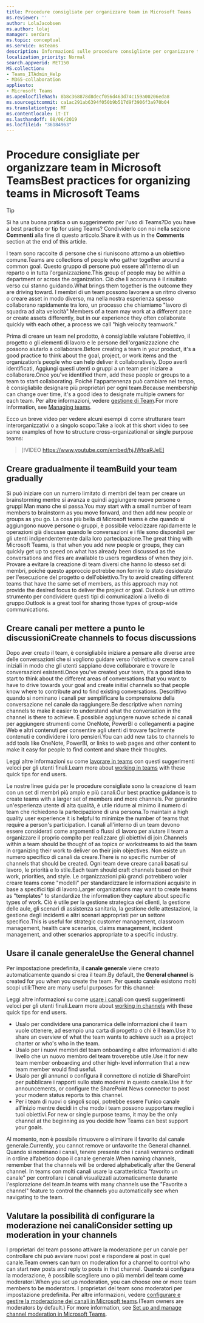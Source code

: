 ```yaml
---
title: Procedure consigliate per organizzare team in Microsoft Teams
ms.reviewer: ''
author: LolaJacobsen
ms.author: lolaj
manager: serdars
ms.topic: conceptual
ms.service: msteams
description: Informazioni sulle procedure consigliate per organizzare team in Microsoft teams per soddisfare le esigenze dell'organizzazione.
localization_priority: Normal
search.appverid: MET150
MS.collection:
- Teams_ITAdmin_Help
- M365-collaboration
appliesto:
- Microsoft Teams
ms.openlocfilehash: 8b8c368878d8decf056d463d74c159a00206eda8
ms.sourcegitcommit: ca1ac291ab6394f050b9b517d9f3906f3a970b04
ms.translationtype: MT
ms.contentlocale: it-IT
ms.lasthandoff: 08/06/2019
ms.locfileid: "36184963"
---
```

<a name="best-practices-for-organizing-teams-in-microsoft-teams"></a><span data-ttu-id="1563d-103">Procedure consigliate per organizzare team in Microsoft Teams</span><span class="sxs-lookup"><span data-stu-id="1563d-103">Best practices for organizing teams in Microsoft Teams</span></span>
======================================================

> [!TIP]
> <span data-ttu-id="1563d-104">Si ha una buona pratica o un suggerimento per l'uso di Teams?</span><span class="sxs-lookup"><span data-stu-id="1563d-104">Do you have a best practice or tip for using Teams?</span></span> <span data-ttu-id="1563d-105">Condividerlo con noi nella sezione **Commenti** alla fine di questo articolo.</span><span class="sxs-lookup"><span data-stu-id="1563d-105">Share it with us in the **Comments** section at the end of this article.</span></span>

<span data-ttu-id="1563d-106">I team sono raccolte di persone che si riuniscono attorno a un obiettivo comune.</span><span class="sxs-lookup"><span data-stu-id="1563d-106">Teams are collections of people who gather together around a common goal.</span></span> <span data-ttu-id="1563d-107">Questo gruppo di persone può essere all'interno di un reparto o in tutta l'organizzazione.</span><span class="sxs-lookup"><span data-stu-id="1563d-107">This group of people may be within a department or across the organization.</span></span> <span data-ttu-id="1563d-108">Ciò che li accomuna è il risultato verso cui stanno guidando.</span><span class="sxs-lookup"><span data-stu-id="1563d-108">What brings them together is the outcome they are driving toward.</span></span> <span data-ttu-id="1563d-109">I membri di un team possono lavorare a un ritmo diverso o creare asset in modo diverso, ma nella nostra esperienza spesso collaborano rapidamente tra loro, un processo che chiamiamo "lavoro di squadra ad alta velocità".</span><span class="sxs-lookup"><span data-stu-id="1563d-109">Members of a team may work at a different pace or create assets differently, but in our experience they often collaborate quickly with each other, a process we call "high velocity teamwork."</span></span>  

<span data-ttu-id="1563d-110">Prima di creare un team nel prodotto, è consigliabile valutare l'obiettivo, il progetto o gli elementi di lavoro e le persone dell'organizzazione che possono aiutarlo a collaborare.</span><span class="sxs-lookup"><span data-stu-id="1563d-110">Before creating a team in your product, it's a good practice to think about the goal, project, or work items and the organization’s people who can help deliver it collaboratively.</span></span> <span data-ttu-id="1563d-111">Dopo averli identificati, Aggiungi questi utenti o gruppi a un team per iniziare a collaborare.</span><span class="sxs-lookup"><span data-stu-id="1563d-111">Once you've identified them, add these people or groups to a team to start collaborating.</span></span> <span data-ttu-id="1563d-112">Poiché l'appartenenza può cambiare nel tempo, è consigliabile designare più proprietari per ogni team.</span><span class="sxs-lookup"><span data-stu-id="1563d-112">Because membership can change over time, it's a good idea to designate multiple owners for each team.</span></span> <span data-ttu-id="1563d-113">Per altre informazioni, vedere [gestione di Team](https://support.office.com/article/Teams-and-Channels-df38ae23-8f85-46d3-b071-cb11b9de5499).</span><span class="sxs-lookup"><span data-stu-id="1563d-113">For more information, see [Managing teams](https://support.office.com/article/Teams-and-Channels-df38ae23-8f85-46d3-b071-cb11b9de5499).</span></span>

<span data-ttu-id="1563d-114">Ecco un breve video per vedere alcuni esempi di come strutturare team interorganizzativi o a singolo scopo:</span><span class="sxs-lookup"><span data-stu-id="1563d-114">Take a look at this short video to see some examples of how to structure cross-organizational or single purpose teams:</span></span>

> [!VIDEO https://www.youtube.com/embed/hjJWtoaRJeE]

## <a name="build-your-team-gradually"></a><span data-ttu-id="1563d-115">Creare gradualmente il team</span><span class="sxs-lookup"><span data-stu-id="1563d-115">Build your team gradually</span></span>

<span data-ttu-id="1563d-116">Si può iniziare con un numero limitato di membri del team per creare un brainstorming mentre si avanza e quindi aggiungere nuove persone o gruppi Man mano che si passa.</span><span class="sxs-lookup"><span data-stu-id="1563d-116">You may start with a small number of team members to brainstorm as you move forward, and then add new people or groups as you go.</span></span> <span data-ttu-id="1563d-117">La cosa più bella di Microsoft teams è che quando si aggiungono nuove persone o gruppi, è possibile velocizzare rapidamente le operazioni già discusse quando le conversazioni e i file sono disponibili per gli utenti indipendentemente dalla loro partecipazione.</span><span class="sxs-lookup"><span data-stu-id="1563d-117">The great thing with Microsoft Teams, is that when you add new people or groups, they can quickly get up to speed on what has already been discussed as the conversations and files are available to users regardless of when they join.</span></span> <span data-ttu-id="1563d-118">Provare a evitare la creazione di team diversi che hanno lo stesso set di membri, poiché questo approccio potrebbe non fornire lo stato desiderato per l'esecuzione del progetto o dell'obiettivo.</span><span class="sxs-lookup"><span data-stu-id="1563d-118">Try to avoid creating different teams that have the same set of members, as this approach may not provide the desired focus to deliver the project or goal.</span></span> <span data-ttu-id="1563d-119">Outlook è un ottimo strumento per condividere questi tipi di comunicazioni a livello di gruppo.</span><span class="sxs-lookup"><span data-stu-id="1563d-119">Outlook is a great tool for sharing those types of group-wide communications.</span></span>

## <a name="create-channels-to-focus-discussions"></a><span data-ttu-id="1563d-120">Creare canali per mettere a punto le discussioni</span><span class="sxs-lookup"><span data-stu-id="1563d-120">Create channels to focus discussions</span></span>

<span data-ttu-id="1563d-121">Dopo aver creato il team, è consigliabile iniziare a pensare alle diverse aree delle conversazioni che si vogliono guidare verso l'obiettivo e creare canali iniziali in modo che gli utenti sappiano dove collaborare e trovare le conversazioni esistenti.</span><span class="sxs-lookup"><span data-stu-id="1563d-121">Once you've created your team, it’s a good idea to start to think about the different areas of conversations that you want to have to drive towards your goal and create initial channels so that people know where to contribute and to find existing conversations.</span></span> <span data-ttu-id="1563d-122">Descrittivo quando si nominano i canali per semplificare la comprensione della conversazione nel canale da raggiungere.</span><span class="sxs-lookup"><span data-stu-id="1563d-122">Be descriptive when naming channels to make it easier to understand what the conversation in the channel is there to achieve.</span></span> <span data-ttu-id="1563d-123">È possibile aggiungere nuove schede ai canali per aggiungere strumenti come OneNote, PowerBI o collegamenti a pagine Web e altri contenuti per consentire agli utenti di trovare facilmente contenuti e condividere i loro pensieri.</span><span class="sxs-lookup"><span data-stu-id="1563d-123">You can add new tabs to channels to add tools like OneNote, PowerBI, or links to web pages and other content to make it easy for people to find content and share their thoughts.</span></span>

<span data-ttu-id="1563d-124">Leggi altre informazioni su come [lavorare in teams](https://support.office.com/article/teams-and-channels-df38ae23-8f85-46d3-b071-cb11b9de5499#ID0EAABAAA=Work_in_teams) con questi suggerimenti veloci per gli utenti finali.</span><span class="sxs-lookup"><span data-stu-id="1563d-124">Learn more about [working in teams](https://support.office.com/article/teams-and-channels-df38ae23-8f85-46d3-b071-cb11b9de5499#ID0EAABAAA=Work_in_teams) with these quick tips for end users.</span></span> 

<span data-ttu-id="1563d-125">Le nostre linee guida per le procedure consigliate sono la creazione di team con un set di membri più ampio e più canali.</span><span class="sxs-lookup"><span data-stu-id="1563d-125">Our best practice guidance is to create teams with a larger set of members and more channels.</span></span> <span data-ttu-id="1563d-126">Per garantire un'esperienza utente di alta qualità, è utile ridurre al minimo il numero di team che richiedono la partecipazione di una persona.</span><span class="sxs-lookup"><span data-stu-id="1563d-126">To maintain a high quality user experience it is helpful to minimize the number of teams that require a person's participation.</span></span> <span data-ttu-id="1563d-127">I canali all'interno di un team devono essere considerati come argomenti o flussi di lavoro per aiutare il team a organizzare il proprio compito per realizzare gli obiettivi di join.</span><span class="sxs-lookup"><span data-stu-id="1563d-127">Channels within a team should be thought of as topics or workstreams to aid the team in organizing their work to deliver on their join objectives.</span></span> <span data-ttu-id="1563d-128">Non esiste un numero specifico di canali da creare.</span><span class="sxs-lookup"><span data-stu-id="1563d-128">There is no specific number of channels that should be created.</span></span> <span data-ttu-id="1563d-129">Ogni team deve creare canali basati sul lavoro, le priorità e lo stile.</span><span class="sxs-lookup"><span data-stu-id="1563d-129">Each team should craft channels based on their work, priorities, and style.</span></span> <span data-ttu-id="1563d-130">Le organizzazioni più grandi potrebbero voler creare teams come "modelli" per standardizzare le informazioni acquisite in base a specifici tipi di lavoro.</span><span class="sxs-lookup"><span data-stu-id="1563d-130">Larger organizations may want to create teams as "templates" to standardize the information they capture about specific types of work.</span></span> <span data-ttu-id="1563d-131">Ciò è utile per la gestione strategica dei clienti, la gestione delle aule, gli scenari di assistenza sanitaria, la gestione delle attestazioni, la gestione degli incidenti e altri scenari appropriati per un settore specifico.</span><span class="sxs-lookup"><span data-stu-id="1563d-131">This is useful for strategic customer management, classroom management, health care scenarios, claims management, incident management, and other scenarios appropriate to a specific industry.</span></span>

## <a name="use-the-general-channel"></a><span data-ttu-id="1563d-132">Usare il canale generale</span><span class="sxs-lookup"><span data-stu-id="1563d-132">Use the General channel</span></span>

<span data-ttu-id="1563d-133">Per impostazione predefinita, il **canale generale** viene creato automaticamente quando si crea il team.</span><span class="sxs-lookup"><span data-stu-id="1563d-133">By default, the **General channel** is created for you when you create the team.</span></span> <span data-ttu-id="1563d-134">Per questo canale esistono molti scopi utili:</span><span class="sxs-lookup"><span data-stu-id="1563d-134">There are many useful purposes for this channel:</span></span>

<span data-ttu-id="1563d-135">Leggi altre informazioni su come [usare i canali](https://support.office.com/article/teams-and-channels-df38ae23-8f85-46d3-b071-cb11b9de5499#ID0EAABAAA=Work_in_channels) con questi suggerimenti veloci per gli utenti finali.</span><span class="sxs-lookup"><span data-stu-id="1563d-135">Learn more about [working in channels](https://support.office.com/article/teams-and-channels-df38ae23-8f85-46d3-b071-cb11b9de5499#ID0EAABAAA=Work_in_channels) with these quick tips for end users.</span></span>

- <span data-ttu-id="1563d-136">Usalo per condividere una panoramica delle informazioni che il team vuole ottenere, ad esempio una carta di progetto o chi è il team.</span><span class="sxs-lookup"><span data-stu-id="1563d-136">Use it to share an overview of what the team wants to achieve such as a project charter or who's who in the team.</span></span>
- <span data-ttu-id="1563d-137">Usalo per i nuovi membri del team onboarding e altre informazioni di alto livello che un nuovo membro del team troverebbe utile.</span><span class="sxs-lookup"><span data-stu-id="1563d-137">Use it for new team member onboarding and other high-level information that a new team member would find useful.</span></span>
- <span data-ttu-id="1563d-138">Usalo per gli annunci o configura il connettore di notizie di SharePoint per pubblicare i rapporti sullo stato moderni in questo canale.</span><span class="sxs-lookup"><span data-stu-id="1563d-138">Use it for announcements, or configure the SharePoint News connector to post your modern status reports to this channel.</span></span>  
- <span data-ttu-id="1563d-139">Per i team di nuovi o singoli scopi, potrebbe essere l'unico canale all'inizio mentre decidi in che modo i team possono supportare meglio i tuoi obiettivi.</span><span class="sxs-lookup"><span data-stu-id="1563d-139">For new or single purpose teams, it may be the only channel at the beginning as you decide how Teams can best support your goals.</span></span>

<span data-ttu-id="1563d-140">Al momento, non è possibile rimuovere o eliminare il favorito dal canale generale.</span><span class="sxs-lookup"><span data-stu-id="1563d-140">Currently, you cannot remove or unfavorite the General channel.</span></span> <span data-ttu-id="1563d-141">Quando si nominano i canali, tenere presente che i canali verranno ordinati in ordine alfabetico dopo il canale generale.</span><span class="sxs-lookup"><span data-stu-id="1563d-141">When naming channels, remember that the channels will be ordered alphabetically after the General channel.</span></span> <span data-ttu-id="1563d-142">In teams con molti canali usare la caratteristica "favorito un canale" per controllare i canali visualizzati automaticamente durante l'esplorazione del team.</span><span class="sxs-lookup"><span data-stu-id="1563d-142">In teams with many channels use the "Favorite a channel" feature to control the channels you automatically see when navigating to the team.</span></span> 

## <a name="consider-setting-up-moderation-in-your-channels"></a><span data-ttu-id="1563d-143">Valutare la possibilità di configurare la moderazione nei canali</span><span class="sxs-lookup"><span data-stu-id="1563d-143">Consider setting up moderation in your channels</span></span>

<span data-ttu-id="1563d-144">I proprietari del team possono attivare la moderazione per un canale per controllare chi può avviare nuovi post e rispondere ai post in quel canale.</span><span class="sxs-lookup"><span data-stu-id="1563d-144">Team owners can turn on moderation for a channel to control who can start new posts and reply to posts in that channel.</span></span> <span data-ttu-id="1563d-145">Quando si configura la moderazione, è possibile scegliere uno o più membri del team come moderatori.</span><span class="sxs-lookup"><span data-stu-id="1563d-145">When you set up moderation, you can choose one or more team members to be moderators.</span></span> <span data-ttu-id="1563d-146">I proprietari del team sono moderatori per impostazione predefinita. Per altre informazioni, vedere [configurare e gestire la moderazione dei canali in Microsoft teams](manage-channel-moderation-in-teams.md).</span><span class="sxs-lookup"><span data-stu-id="1563d-146">(Team owners are moderators by default.) For more information, see [Set up and manage channel moderation in Microsoft Teams](manage-channel-moderation-in-teams.md).</span></span>
